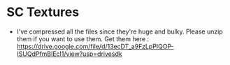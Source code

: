 # SC Textures
 - I've compressed all the files since they're huge and bulky. Please unzip them if you want to use them.
   Get them here : https://drive.google.com/file/d/13ecDT_a9FzLpPIQOP-ISUQdPfmBlEcI1/view?usp=drivesdk
